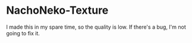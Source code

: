 # NachoNeko-Texture

I made this in my spare time, so the quality is low.
If there's a bug, I'm not going to fix it.

